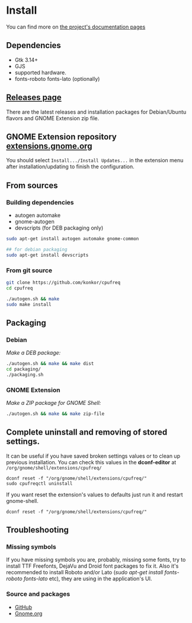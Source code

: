 # Install
You can find more on [the project's documentation pages](http://konkor.github.io/cpufreq/install/)

## Dependencies

* Gtk 3.14+
* GJS
* supported hardware.
* fonts-roboto fonts-lato (optionally)

## [Releases page](https://github.com/konkor/cpufreq/releases)
There are the latest releases and installation packages for Debian/Ubuntu flavors and GNOME Extension zip file.


## GNOME Extension repository [extensions.gnome.org](https://extensions.gnome.org/extension/1082/cpufreq/)
You should select `Install.../Install Updates...` in the extension menu after installation/updating to finish the configuration.


## From sources

### Building dependencies
* autogen automake
* gnome-autogen
* devscripts (for DEB packaging only)

```sh
sudo apt-get install autogen automake gnome-common

## for debian packaging
sudo apt-get install devscripts
```

### From git source
```sh
git clone https://github.com/konkor/cpufreq
cd cpufreq

./autogen.sh && make
sudo make install
```


## Packaging
### Debian
_Make a DEB package:_
```sh
./autogen.sh && make && make dist
cd packaging/
./packaging.sh
```

### GNOME Extension
_Make a ZIP package for GNOME Shell:_
```sh
./autogen.sh && make && make zip-file
```


## Complete uninstall and removing of stored settings.
It can be useful if you have saved broken settings values or to clean up previous installation.
You can check this values in the **dconf-editor** at `/org/gnome/shell/extensions/cpufreq/`
```
dconf reset -f "/org/gnome/shell/extensions/cpufreq/"
sudo cpufreqctl uninstall
```
If you want reset the extension's values to defaults just run it and restart gnome-shell.
```
dconf reset -f "/org/gnome/shell/extensions/cpufreq/"
```


## Troubleshooting
### Missing symbols
If you have missing symbols you are, probably, missing some fonts, try to install TTF Freefonts, DejaVu and Droid font packages to fix it. Also it's recommended to install Roboto and/or Lato (_sudo apt-get install fonts-roboto fonts-lato_ etc), they are using in the application's UI.

### Source and packages
* [GitHub](https://github.com/konkor/cpufreq)
* [Gnome.org](https://extensions.gnome.org/extension/1082/cpufreq/)
